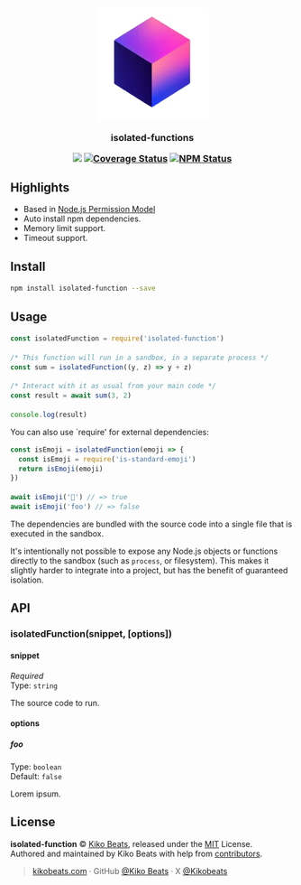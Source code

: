 <h3 align="center">
  <img src="https://github.com/Kikobeats/isolated-function/blob/master/logo.png?raw=true" width="200">
  <br>
  <p>isolated-functions</p>
  <a target="_blank" rel="noopener noreferrer nofollow"><img src="https://img.shields.io/github/tag/Kikobeats/isolated-function.svg?style=flat-square" style="max-width: 100%;"></a>
<a href="https://coveralls.io/github/Kikobeats/isolated-function" rel="nofollow"><img src="https://img.shields.io/coveralls/Kikobeats/isolated-function.svg?style=flat-square" alt="Coverage Status" style="max-width: 100%;"></a>
<a href="https://www.npmjs.org/package/isolated-function" rel="nofollow"><img src="https://img.shields.io/npm/dm/isolated-function.svg?style=flat-square" alt="NPM Status" style="max-width: 100%;"></a>
</h3>

## Highlights

- Based in [Node.js Permission Model](https://nodejs.org/api/permissions.html#permission-model)
- Auto install npm dependencies.
- Memory limit support.
- Timeout support.

## Install

```bash
npm install isolated-function --save
```

## Usage

```js
const isolatedFunction = require('isolated-function')

/* This function will run in a sandbox, in a separate process */
const sum = isolatedFunction((y, z) => y + z)

/* Interact with it as usual from your main code */
const result = await sum(3, 2)

console.log(result)
```

You can also use `require' for external dependencies:

```js
const isEmoji = isolatedFunction(emoji => {
  const isEmoji = require('is-standard-emoji')
  return isEmoji(emoji)
})

await isEmoji('🙌') // => true
await isEmoji('foo') // => false
```

The dependencies are bundled with the source code into a single file that is executed in the sandbox.

It's intentionally not possible to expose any Node.js objects or functions directly to the sandbox (such as `process`, or filesystem). This makes it slightly harder to integrate into a project, but has the benefit of guaranteed isolation.

## API

### isolatedFunction(snippet, [options])

#### snippet

*Required*<br>
Type: `string`

The source code to run.

#### options

##### foo

Type: `boolean`<br>
Default: `false`

Lorem ipsum.

## License

**isolated-function** © [Kiko Beats](https://kikobeats.com), released under the [MIT](https://github.com/Kikobeats/isolated-function/blob/master/LICENSE.md) License.<br>
Authored and maintained by Kiko Beats with help from [contributors](https://github.com/Kikobeats/isolated-function/contributors).

> [kikobeats.com](https://kikobeats.com) · GitHub [@Kiko Beats](https://github.com/Kikobeats) · X [@Kikobeats](https://x.com/Kikobeats)

